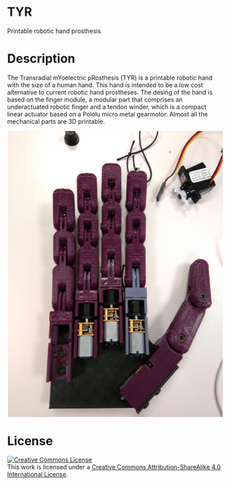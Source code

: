 # TYR
Printable robotic hand prosthesis

# Description
The Transradial mYoelectric pRosthesis (TYR) is a printable robotic hand with the size of a human hand. This hand is intended to be a low cost alternative to current robotic hand prostheses. The desing of the hand is based on the finger module, a modular part that comprises an underactuated robotic finger and a tendon winder, which is a compact linear actuator based on a Pololu micro metal gearmotor. Almost all the mechanical parts are 3D printable.

<p align="center">
<img src="./doc/images/manohand.jpg" width="500" align="center">
</p>

# License
<a rel="license" href="http://creativecommons.org/licenses/by-sa/4.0/"><img alt="Creative Commons License" style="border-width:0" src="https://i.creativecommons.org/l/by-sa/4.0/88x31.png" /></a><br />This work is licensed under a <a rel="license" href="http://creativecommons.org/licenses/by-sa/4.0/">Creative Commons Attribution-ShareAlike 4.0 International License</a>.
